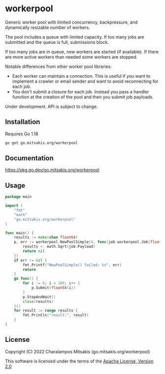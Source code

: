 # workerpool

Generic worker pool with limited concurrency, backpressure, and dynamically resizable number of workers.

The pool includes a queue with limited capacity.
If too many jobs are submitted and the queue is full, submissions block.

If too many jobs are in queue, new workers are started (if available).
If there are more active workers than needed some workers are stopped.

Notable differences from other worker pool libraries:

- Each worker can maintain a connection. This is useful if you want to implement a crawler or email sender and want to avoid reconnecting for each job.
- You don't submit a closure for each job. Instead you pass a handler function at the creation of the pool and then you submit job payloads.

Under development. API is subject to change.

## Installation

Requires Go 1.18

```sh
go get go.mitsakis.org/workerpool
```

## Documentation

<https://pkg.go.dev/go.mitsakis.org/workerpool>

## Usage

```go
package main

import (
	"fmt"
	"math"
	"go.mitsakis.org/workerpool"
)

func main() {
	results := make(chan float64)
	p, err := workerpool.NewPoolSimple(4, func(job workerpool.Job[float64], workerID int) error {
		results <- math.Sqrt(job.Payload)
		return nil
	})
	if err != nil {
		fmt.Printf("NewPoolSimple() failed: %s", err)
		return
	}
	go func() {
		for i := 0; i < 100; i++ {
			p.Submit(float64(i))
		}
		p.StopAndWait()
		close(results)
	}()
	for result := range results {
		fmt.Println("result:", result)
	}
}
```

## License

Copyright (C) 2022 Charalampos Mitsakis (go.mitsakis.org/workerpool)

This software is licensed under the terms of the [Apache License, Version 2.0](LICENSE)
